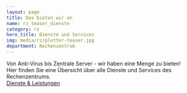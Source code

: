 ```yaml
---
layout: page
title: Das bieten wir an
name: rz_teaser_dienste
category: rz
hero_title: Dienste und Services
img: media/rz/plotter-teaser.jpg
department: Rechenzentrum
---
```

Von Anti-Virus bis Zentrale Server - wir haben eine Menge zu bieten!<br />
Hier finden Sie eine Übersicht über alle Dienste und Services des Rechenzentrums.<br />
<a href="/rz-services.html" class="btn btn-theme-colored mt-20 btn-xl">Dienste & Leistungen</a>